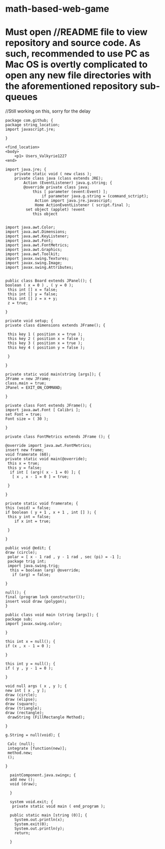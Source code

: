 # math-based-web-game
# Must open //README file to view repository and source code. As such, recommended to use PC as Mac OS is overtly complicated to open any   new file directories with the aforementioned repository sub-queues
//Still working on this, sorry for the delay

    package com.github; {
    package string_location;
    import javascript.jre;
    
    }
    
    <find_location>
    <body>
        <p1> Users_Valkyrie1227
    <end>
    
    import java.jre; {
        private static void ( new class );
        private class java (class extends JRE);
            Action (EventListener) java.g.string; {
            @override private class java;
                this [ parameter (event:Event) ];
                    if parameter java.g.string = (command_sctript);
                 Action import java.jre.javascript;
                 Home ActionEventListener ( script.final );
             set object (applet) !event 
                this object 
                 
 
    import java.awt.Color;
    import java.awt.Dimensions;
    import java.awt.KeyListener;
    import java.awt.Font;
    import java.awt.FontMetrics;
    import java.awt.Graphics;
    import java.awt.Toolkit;
    import javax.swing.Textures;
    import javax.swing.Image;
    import javax.swing.Attributes;
 
 
    public class Board extends JPanel(); {
    boolean ( x = 0 ) , ( y = 0 );
     this int [] x = false;
     this int [] y = false;
     this int [] z = x + y; 
     z = true;
  
    }
  
    private void setup; {
    private class dimensions extends JFrame(); {
 
     this key 1 ( position x = true );
     this key 2 ( position x = false );
     this key 3 ( position x = true );
     this key 4 ( position y = false );
  
     }
  
    }
 
    private static void main(string [args]); {
    JFrame = new JFrame;
    class.main = true;
    JPanel = EXIT_ON_COMMAND;
  
    }

    private class Font extends JFrame(); {
    import java.awt.Font [ Calibri ];
    set Font = true;
    Font size = ( 30 );
  
    }
 
    private class FontMetrics extends JFrame (); {
 
    @override import java.awt.FontMetrics;
    insert new frame;
    void framerate (60);
    private static void main(@override);
     this x = true;
     this y = false;
      if int [ (arg)( x - 1 = 0) ]; {
       [ x , x - 1 = 0 ] = true;
    
     }
   
    }
  
    private static void framerate; {
    this (void) = false;
    if boolean ( y + 1 , x + 1 , int [] ); {
     this y int = false;
        if x int = true;
    
     }
   
    }
  
    public void @edit; {
    draw (circle);
     polar = [ x - 1 rad , y - 1 rad , sec (pi) = -1 ];
     package trig int;
     import java.swing.trig;
      this = boolean (arg) @override;
       if (arg) = false;
       
    }
   
    null(); {
    final (program lock constructor());
    insert void draw (polygon);
    }
  
    public class void main (string [args]); {
    package sub;
    import javax.swing.color;
   
    }
  
    this int x = null(); {
    if (x , x - 1 = 0 );
   
    }
  
    this int y = null(); {
    if ( y , y - 1 = 0 );
   
    }
  
    void null args ( x , y ); {
    new int [ x , y ];
    draw (circle);
    draw (elipse);
    draw (square);
    draw (triangle);
    draw (rectangle);
     drawString (FillRectangle Method);
        
    }
    
    g.String = null(void); {
   
     Calc (null);
     integrate [function(new)];
     method.new;
     ();
     
    }
    
      paintComponent.java.swingx; {
      add new ();
      void (draw);
      
      }
      
      system void.exit; {
       private static void main ( end_program ); 
      
      public static main [string (0)]; {
        System.out.println(x);
        System.exit(0);
        System.out.println(y);
        return;
        
      }
     
